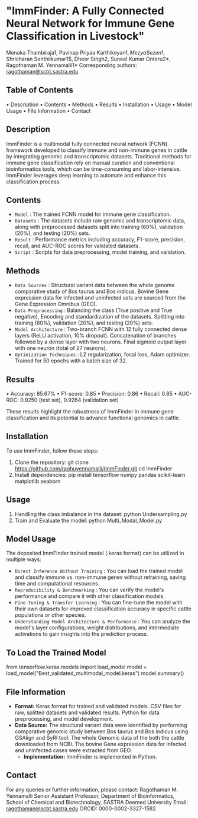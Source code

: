 # "ImmFinder: A Fully Connected Neural Network for Immune Gene Classification in Livestock"
Menaka Thambiraja1, Pavinap Priyaa Karthikeyan1$, Mezya Sezen1$, Shricharan Senthilkumar1$, Dheer Singh2, Suneel Kumar Onteru2*, Ragothaman M. Yennamalli1*
Corresponding authors: ragothaman@scbt.sastra.edu
## Table of Contents
•	Description
•	Contents
•	Methods
•	Results
•	Installation
•	Usage
•	Model Usage
•	File Information
•	Contact
## Description
ImmFinder is a multimodal fully connected neural network (FCNN) framework developed to classify immune and non-immune genes in cattle by integrating genomic and transcriptomic datasets. Traditional methods for immune gene classification rely on manual curation and conventional bioinformatics tools, which can be time-consuming and labor-intensive. ImmFinder leverages deep learning to automate and enhance this classification process.
## Contents
- `Model` : The trained FCNN model for immune gene classification.
- `Datasets` : The datasets include raw genomic and transcriptomic data, along with preprocessed datasets split into training (60%), validation (20%), and testing (20%) sets.
- `Result` : Performance metrics including accuracy, F1-score, precision, recall, and AUC-ROC scores for validated datasets.
- `Script` : Scripts for data preprocessing, model training, and validation.

## Methods
- `Data Sources` : Structural variant data between the whole genome comparative study of Bos taurus and Bos indicus. Bovine Gene expression data for infected and uninfected sets are sourced from the Gene Expression Omnibus (GEO).
- `Data Preprocessing` : Balancing the class (True positive and True negative), Encoding and standardization of the datasets. Splitting into training (60%), validation (20%), and testing (20%) sets.
- `Model Architecture` : Two-branch FCNN with 12 fully connected dense layers (ReLU activation, 10% dropout). Concatenation of branches followed by a dense layer with two neurons. Final sigmoid output layer with one neuron (total of 27 neurons).
- `Optimization Techniques` : L2 regularization, focal loss, Adam optimizer. Trained for 50 epochs with a batch size of 32.

## Results
•	Accuracy: 85.67%
•	F1-score: 0.85
•	Precision: 0.86
•	Recall: 0.85
•	AUC-ROC: 0.9250 (test set), 0.9264 (validation set)

These results highlight the robustness of ImmFinder in immune gene classification and its potential to advance functional genomics in cattle.

## Installation
To use ImmFinder, follow these steps:
1.	Clone the repository:
git clone https://github.com/raghuyennamalli/ImmFinder.git
cd ImmFinder
2. Install dependencies:
pip install tensorflow numpy pandas scikit-learn matplotlib seaborn

## Usage
1. Handling the class imbalance in the dataset:
python Undersampling.py
2. Train and Evaluate the model:
python Multi_Modal_Model.py

## Model Usage
The deposited ImmFinder trained model (.keras format) can be utilized in multiple ways:
- `Direct Inference Without Training` : You can load the trained model and classify immune vs. non-immune genes without retraining, saving time and computational resources.
- `Reproducibility & Benchmarking` : You can verify the model's performance and compare it with other classification models.
- `Fine-Tuning & Transfer Learning` : You can fine-tune the model with their own datasets for improved classification accuracy in specific cattle populations or other species.
- `Understanding Model Architecture & Performance` : You can analyze the model's layer configurations, weight distributions, and intermediate activations to gain insights into the prediction process.

## To Load the Trained Model
from tensorflow.keras.models import load_model
model = load_model("Best_validated_multimodal_model.keras")
model.summary()


## File Information
- **Format:** Keras format for trained and validated models. CSV files for raw, splitted datasets and validated results. Python for data preprocessing, and model development.
- **Data Source:** The structural variant data were identified by performing comparative genomic study between Bos taurus and Bos indicus using GSAlign and SyRI tool. The whole Genomic data of the both the cattle downloaded from NCBI. The bovine Gene expression data for infected and uninfected cases were extracted from GEO.
  - **Implementation:** ImmFinder is implemented in Python.

## Contact
For any queries or further information, please contact:
Ragothaman M. Yennamalli
Senior Assistant Professor, Department of Bioinformatics, School of Chemical and Biotechnology, SASTRA Deemed University
Email: ragothaman@scbt.sastra.edu
ORCID: 0000-0002-3327-1582


